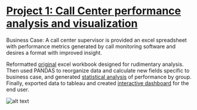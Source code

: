 # [Project 1: Call Center performance analysis and visualization](https://github.com/wcstrickland/call_center)
Business Case: A call center supervisor is provided an excel spreadsheet with performance metrics generated by call monitoring software and desires a format with improved insight.

Reformatted [original](images/call_raw_xl.png) excel workbook designed for rudimentary analysis.
Then used PANDAS to reorganize data and calculate new fields specific to business case,
and generated [statistical analysis](images/jupyter_img.png) of performance by group. 
Finally, exported data to tableau and created [interactive dashboard](https://public.tableau.com/shared/KXPPY74GJ?:display_count=y&:origin=viz_share_link) for the end user.

![alt text](https://media.giphy.com/media/LoZyUPDg7HZu2sgd5I/giphy.gif)
